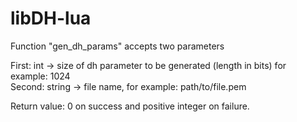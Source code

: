 # libDH-lua

Function "gen_dh_params" accepts two parameters <br />

First: int -> size of dh parameter to be generated (length in bits) for example: 1024 <br />
Second: string -> file name, for example: path/to/file.pem <br />

Return value: 0 on success and positive integer on failure.
